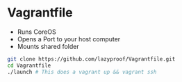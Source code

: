 Vagrantfile
===========

- Runs CoreOS
- Opens a Port to your host computer
- Mounts shared folder

```sh
git clone https://github.com/lazyproof/Vagrantfile.git
cd Vagrantfile
./launch # This does a vagrant up && vagrant ssh
```
